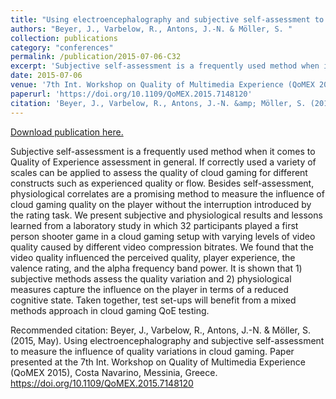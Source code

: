 ```yaml
---
title: "Using electroencephalography and subjective self-assessment to measure the influence of quality variations in cloud gaming"
authors: "Beyer, J., Varbelow, R., Antons, J.-N. & Möller, S. "
collection: publications
category: "conferences"
permalink: /publication/2015-07-06-C32
excerpt: 'Subjective self-assessment is a frequently used method when it comes to Quality of Experience assessment in general. If correctly used a variety of scales can be applied to assess the quality of cloud gaming for different constructs such as experienced quality or flow. Besides self-assessment, physiological correlates are a promising method to measure the influence of cloud gaming quality on the player without the interruption introduced by the rating task. We present subjective and physiological results and lessons learned from a laboratory study in which 32 participants played a first person shooter game in a cloud gaming setup with varying levels of video quality caused by different video compression bitrates. We found that the video quality influenced the perceived quality, player experience, the valence rating, and the alpha frequency band power. It is shown that 1) subjective methods assess the quality variation and 2) physiological measures capture the influence on the player in terms of a reduced cognitive state. Taken together, test set-ups will benefit from a mixed methods approach in cloud gaming QoE testing.'
date: 2015-07-06
venue: '7th Int. Workshop on Quality of Multimedia Experience (QoMEX 2015)'
paperurl: 'https://doi.org/10.1109/QoMEX.2015.7148120'
citation: 'Beyer, J., Varbelow, R., Antons, J.-N. &amp; Möller, S. (2015, May). Using electroencephalography and subjective self-assessment to measure the influence of quality variations in cloud gaming. Paper presented at the 7th Int. Workshop on Quality of Multimedia Experience (QoMEX 2015), Costa Navarino, Messinia, Greece. https://doi.org/10.1109/QoMEX.2015.7148120'
---
```


<a href='https://doi.org/10.1109/QoMEX.2015.7148120'>Download publication here.</a>

Subjective self-assessment is a frequently used method when it comes to Quality of Experience assessment in general. If correctly used a variety of scales can be applied to assess the quality of cloud gaming for different constructs such as experienced quality or flow. Besides self-assessment, physiological correlates are a promising method to measure the influence of cloud gaming quality on the player without the interruption introduced by the rating task. We present subjective and physiological results and lessons learned from a laboratory study in which 32 participants played a first person shooter game in a cloud gaming setup with varying levels of video quality caused by different video compression bitrates. We found that the video quality influenced the perceived quality, player experience, the valence rating, and the alpha frequency band power. It is shown that 1) subjective methods assess the quality variation and 2) physiological measures capture the influence on the player in terms of a reduced cognitive state. Taken together, test set-ups will benefit from a mixed methods approach in cloud gaming QoE testing.

Recommended citation: Beyer, J., Varbelow, R., Antons, J.-N. & Möller, S. (2015, May). Using electroencephalography and subjective self-assessment to measure the influence of quality variations in cloud gaming. Paper presented at the 7th Int. Workshop on Quality of Multimedia Experience (QoMEX 2015), Costa Navarino, Messinia, Greece. https://doi.org/10.1109/QoMEX.2015.7148120